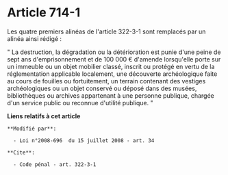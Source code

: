 # Article 714-1

Les quatre premiers alinéas de l'article 322-3-1 sont remplacés par un alinéa ainsi rédigé : 

" La destruction, la dégradation ou la détérioration est punie d'une peine de sept ans d'emprisonnement et de 100 000 €
d'amende lorsqu'elle porte sur un immeuble ou un objet mobilier classé, inscrit ou protégé en vertu de la réglementation
applicable localement, une découverte archéologique faite au cours de fouilles ou fortuitement, un terrain contenant des
vestiges archéologiques ou un objet conservé ou déposé dans des musées, bibliothèques ou archives appartenant à une personne
publique, chargée d'un service public ou reconnue d'utilité publique. "

**Liens relatifs à cet article**

	**Modifié par**:

	  - Loi n°2008-696  du 15 juillet 2008 - art. 34

	**Cite**:

	  - Code pénal - art. 322-3-1
